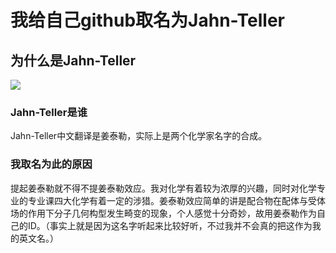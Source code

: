 # 我给自己github取名为Jahn-Teller

## 为什么是Jahn-Teller
![](2020-08-11-13-37-24.png)

### Jahn-Teller是谁

Jahn-Teller中文翻译是姜泰勒，实际上是两个化学家名字的合成。

### 我取名为此的原因

提起姜泰勒就不得不提姜泰勒效应。我对化学有着较为浓厚的兴趣，同时对化学专业的专业课四大化学有着一定的涉猎。姜泰勒效应简单的讲是配合物在配体与受体场的作用下分子几何构型发生畸变的现象，个人感觉十分奇妙，故用姜泰勒作为自己的ID。（事实上就是因为这名字听起来比较好听，不过我并不会真的把这作为我的英文名。）